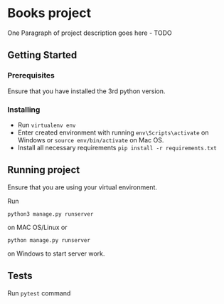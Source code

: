 # Books project

One Paragraph of project description goes here - TODO

## Getting Started

### Prerequisites
Ensure that you have installed the 3rd python version.

### Installing

- Run `virtualenv env`
- Enter created environment with running `env\Scripts\activate` on Windows or `source env/bin/activate` on Mac OS.
- Install all necessary requirements `pip install -r requirements.txt`

## Running project

Ensure that you are using your virtual environment.

Run 
```
python3 manage.py runserver
```
on MAC OS/Linux or
```
python manage.py runserver
```
on Windows
to start server work.

## Tests

Run `pytest` command